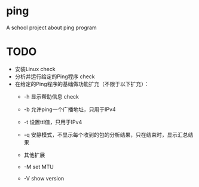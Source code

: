 # ping
A school project about ping program

# TODO
+ 安装Linux check
+  分析并运行给定的Ping程序 check
+  在给定的Ping程序的基础做功能扩充（不限于以下扩充）：
    + -h 显示帮助信息 check
    + -b 允许ping一个广播地址，只用于IPv4
    +  -t  设置ttl值，只用于IPv4
    +    -q 安静模式，不显示每个收到的包的分析结果，只在结束时，显示汇总结果
     +   其他扩展

     + -M set MTU
     + -V show version
